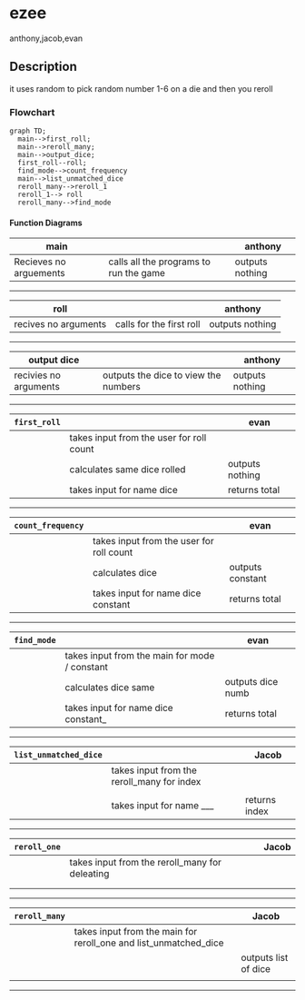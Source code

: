 # ezee
anthony,jacob,evan

##  Description
it uses random to pick random number 1-6 on a die and then you reroll

###  Flowchart
```mermaid
graph TD;
  main-->first_roll;
  main-->reroll_many;
  main-->output_dice;
  first_roll--roll;
  find_mode-->count_frequency
  main-->list_unmatched_dice
  reroll_many-->reroll_1
  reroll_1--> roll
  reroll_many-->find_mode
```

#### Function Diagrams

| main    |               |  anthony    |
| ------------------ | ------------- | ------------ |
| Recieves no arguements    | calls all the programs to run the game |   outputs nothing          
***
| roll    |               |     anthony   |
| ------------------ | ------------- | ------------ |
| recives no arguments   | calls for the first roll |     outputs nothing         |

***
| output dice    |               |     anthony   |
| ------------------ | ------------- | ------------ |
| recivies no arguments   | outputs the dice to view the numbers  |    outputs nothing          |

***
| `first_roll`    |               |     evan   |
| ------------------ | ------------- | ------------ |
|     | takes input from the user for roll count  |              |
|      | calculates same dice rolled  | outputs nothing             |
|       | takes input for name dice | returns total |
***
| `count_frequency`    |               |     evan   |
| ------------------ | ------------- | ------------ |
|     | takes input from the user for roll count  |              |
|      | calculates dice  | outputs constant             |
|       | takes input for name dice constant | returns total |
***
| `find_mode`    |               |     evan   |
| ------------------ | ------------- | ------------ |
|     | takes input from the main for mode / constant  |              |
|      | calculates dice same  | outputs dice numb             |
|       | takes input for name dice constant_ | returns total |
***
| `list_unmatched_dice`    |               |     Jacob   |
| ------------------ | ------------- | ------------ |
|     | takes input from the reroll_many for index |              |
|      |   |              |
|       | takes input for name ___ | returns index |
***
| `reroll_one`    |               |     Jacob   |
| ------------------ | ------------- | ------------ |
|     | takes input from the reroll_many for deleating  |              |
|      |   |              |
|       |  |  |
***
| `reroll_many`    |               |     Jacob   |
| ------------------ | ------------- | ------------ |
|     | takes input from the main for reroll_one and list_unmatched_dice  |              |
|      |   | outputs list of dice             |
|       |  |  |
***
